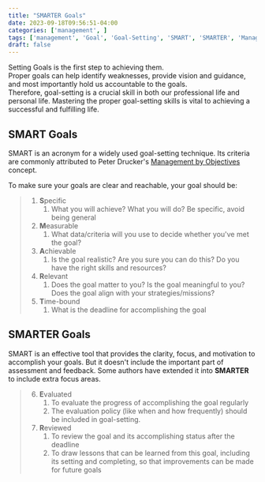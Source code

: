 ```yaml
---
title: "SMARTER Goals"  
date: 2023-09-18T09:56:51-04:00  
categories: ['management', ]  
tags: ['management', 'Goal', 'Goal-Setting', 'SMART', 'SMARTER', 'Management', 'goal', 'goal-setting',]  
draft: false
---
```


Setting Goals is the first step to achieving them.  
Proper goals can help identify weaknesses, provide vision and guidance, and most importantly hold us accountable to the goals.   
Therefore, goal-setting is a crucial skill in both our professional life and personal life. Mastering the proper goal-setting skills
is vital to achieving a successful and fulfilling life. 


## SMART Goals
SMART is an acronym for a widely used goal-setting technique. Its criteria are commonly
attributed to Peter Drucker's [Management by Objectives](https://en.wikipedia.org/wiki/Management_by_objectives) concept.

To make sure your goals are clear and reachable, your goal should be:
> 1. **S**pecific
>    1. What you will achieve?  What you will do?  Be specific, avoid being general
> 2. **M**easurable
>    1. What data/criteria will you use to decide whether you've met the goal?
> 3. **A**chievable
>    1. Is the goal realistic? Are you sure you can do this?  Do you have the right skills and resources?
> 4. **R**elevant
>    1. Does the goal matter to you? Is the goal meaningful to you? Does the goal align with your strategies/missions?
> 5. **T**ime-bound
>    1. What is the deadline for accomplishing the goal



## SMARTER Goals
SMART is an effective tool that provides the clarity, focus, and motivation to accomplish your goals.  But it doesn't include
the important part of assessment and feedback. Some authors have extended it into **SMARTER**  to include extra focus areas. 

> 6. **E**valuated
>    1. To evaluate the progress of accomplishing the goal regularly
>    2. The evaluation policy (like when and how frequently) should be included in goal-setting.
> 7. **R**eviewed 
>    1. To review the goal and its accomplishing status after the deadline
>    2. To draw lessons that can be learned from this goal, including its setting and completing, so that improvements can be made for future goals 